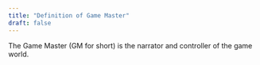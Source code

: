 ```yaml
---
title: "Definition of Game Master"
draft: false
---
```

The Game Master (GM for short) is the narrator and controller of the game world.
